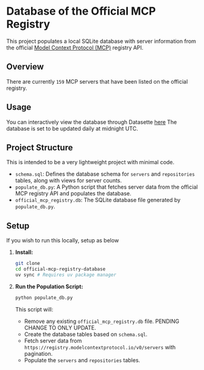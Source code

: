 # Database of the Official MCP Registry

This project populates a local SQLite database with server information from the official [Model Context Protocol (MCP)](https://github.com/modelcontextprotocol/registry) registry API.

## Overview

There are currently `159` MCP servers that have been listed on the official registry.

## Usage

You can interactively view the database through Datasette [here](https://lite.datasette.io/?url=https%3A%2F%2Fraw.githubusercontent.com%2Frosmur%2Fofficial-mcp-registry-database%2Fmain%2Fofficial_mcp_registry.db#/official_mcp_registry/servers)
The database is set to be updated daily at midnight UTC.

## Project Structure

This is intended to be a very lightweight project with minimal code.

- `schema.sql`: Defines the database schema for `servers` and `repositories` tables, along with views for server counts.
- `populate_db.py`: A Python script that fetches server data from the official MCP registry API and populates the database.
- `official_mcp_registry.db`: The SQLite database file generated by `populate_db.py`.

## Setup

If you wish to run this locally, setup as below

1. **Install:**

    ```bash
    git clone 
    cd official-mcp-registry-database
    uv sync # Requires uv package manager
    ```

2. **Run the Population Script:**

    ```bash
    python populate_db.py
    ```

    This script will:
    - Remove any existing `official_mcp_registry.db` file. PENDING CHANGE TO ONLY UPDATE.
    - Create the database tables based on `schema.sql`.
    - Fetch server data from `https://registry.modelcontextprotocol.io/v0/servers` with pagination.
    - Populate the `servers` and `repositories` tables.

